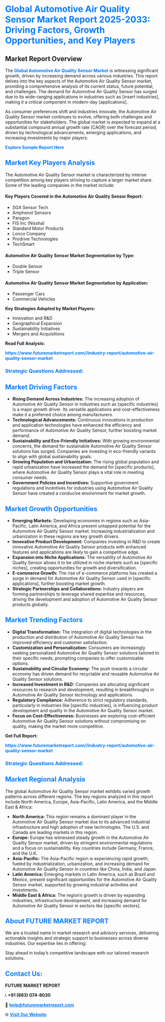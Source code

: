 <h1 style="color: #007BFF;">Global Automotive Air Quality Sensor Market Report 2025-2033: Driving Factors, Growth Opportunities, and Key Players</h1>

<section id="overview">
<h2>Market Report Overview</h2>
<p>The <a href="https://www.futuremarketreport.com//industry-report/automotive-air-quality-sensor-market" style="color: #007BFF; text-decoration: none;"><strong>Global Automotive Air Quality Sensor Market</strong></a> is witnessing significant growth, driven by increasing demand across various industries. This report delves into the key aspects of the Automotive Air Quality Sensor market, providing a comprehensive analysis of its current status, future potential, and challenges. The demand for Automotive Air Quality Sensor has surged due to its wide-ranging applications in industries such as [insert industries], making it a critical component in modern-day [applications].</p>
<p>As consumer preferences shift and industries innovate, the Automotive Air Quality Sensor market continues to evolve, offering both challenges and opportunities for stakeholders. The global market is expected to expand at a substantial compound annual growth rate (CAGR) over the forecast period, driven by technological advancements, emerging applications, and increasing investments by major players.</p>
</section>

<section id="overview">
<p><a href="https://www.futuremarketreport.com//request-sample/reportId=57747" style="color: #007BFF; text-decoration: none;"><strong>Explore Sample Report Here</strong></a></p>
</section>

<section id="key-players">
<h2 style="color: #007BFF;">Market Key Players Analysis</h2>
<p>The Automotive Air Quality Sensor market is characterized by intense competition among key players striving to capture a larger market share. Some of the leading companies in the market include:</p>
<h4>Key Players Covered in the Automotive Air Quality Sensor Report:</h4>
<ul><li>SGX Sensor Tech</li><li>Amphenol Sensors</li><li>Paragon</li><li>FIS Inc (Nissha)</li><li>Standard Motor Products</li><li>Lonco Company</li><li>Prodrive Technologies</li><li>TechSmart</li></ul>
<h4>Automotive Air Quality Sensor Market Segmentation by Type:</h4>
<ul><li>Double Sensor</li><li>Triple Sensor</li></ul>

<h4>Automotive Air Quality Sensor Market Segmentation by Application:</h4>
<ul><li>Passenger Cars</li><li>Commercial Vehicles</li></ul>
<p><strong>Key Strategies Adopted by Market Players:</strong></p>
<ul>
<li>Innovation and R&D</li>
<li>Geographical Expansion</li>
<li>Sustainability Initiatives</li>
<li>Mergers and Acquisitions</li>
</ul>
</section>

<section>
<p><strong>Read Full Analysis: </strong></p><a href="https://www.futuremarketreport.com//industry-report/automotive-air-quality-sensor-market" style="color: #007BFF; text-decoration: none;"><strong>https://www.futuremarketreport.com//industry-report/automotive-air-quality-sensor-market</strong></a>
<h3 style="color: #007BFF;">Strategic Questions Addressed:</h3>
</section>

<section id="driving-factors">
<h2 style="color: #007BFF;">Market Driving Factors</h2>
<ul>
<li><strong>Rising Demand Across Industries:</strong> The increasing adoption of Automotive Air Quality Sensor in industries such as [specific industries] is a major growth driver. Its versatile applications and cost-effectiveness make it a preferred choice among manufacturers.</li>
<li><strong>Technological Advancements:</strong> Continuous innovations in production and application technologies have enhanced the efficiency and performance of Automotive Air Quality Sensor, further boosting market demand.</li>
<li><strong>Sustainability and Eco-Friendly Initiatives:</strong> With growing environmental concerns, the demand for sustainable Automotive Air Quality Sensor solutions has surged. Companies are investing in eco-friendly variants to align with global sustainability goals.</li>
<li><strong>Growing Population and Urbanization:</strong> The rising global population and rapid urbanization have increased the demand for [specific products], where Automotive Air Quality Sensor plays a vital role in meeting consumer needs.</li>
<li><strong>Government Policies and Incentives:</strong> Supportive government regulations and incentives for industries using Automotive Air Quality Sensor have created a conducive environment for market growth.</li>
</ul>
</section>

<section id="growth-opportunities">
<h2 style="color: #007BFF;">Market Growth Opportunities</h2>
<ul>
<li><strong>Emerging Markets:</strong> Developing economies in regions such as Asia-Pacific, Latin America, and Africa present untapped potential for the Automotive Air Quality Sensor market. Increasing industrialization and urbanization in these regions are key growth drivers.</li>
<li><strong>Innovative Product Development:</strong> Companies investing in R&D to create innovative Automotive Air Quality Sensor products with enhanced features and applications are likely to gain a competitive edge.</li>
<li><strong>Expansion into Niche Applications:</strong> The versatility of Automotive Air Quality Sensor allows it to be utilized in niche markets such as [specific niches], creating opportunities for growth and diversification.</li>
<li><strong>E-commerce Growth:</strong> The rise of e-commerce platforms has created a surge in demand for Automotive Air Quality Sensor used in [specific applications], further boosting market growth.</li>
<li><strong>Strategic Partnerships and Collaborations:</strong> Industry players are forming partnerships to leverage shared expertise and resources, driving the development and adoption of Automotive Air Quality Sensor products globally.</li>
</ul>
</section>

<section id="trending-factors">
<h2 style="color: #007BFF;">Market Trending Factors</h2>
<ul>
<li><strong>Digital Transformation:</strong> The integration of digital technologies in the production and distribution of Automotive Air Quality Sensor has improved efficiency and customer satisfaction.</li>
<li><strong>Customization and Personalization:</strong> Consumers are increasingly seeking personalized Automotive Air Quality Sensor solutions tailored to their specific needs, prompting companies to offer customizable options.</li>
<li><strong>Sustainability and Circular Economy:</strong> The push towards a circular economy has driven demand for recyclable and reusable Automotive Air Quality Sensor solutions.</li>
<li><strong>Increased Investment in R&D:</strong> Companies are allocating significant resources to research and development, resulting in breakthroughs in Automotive Air Quality Sensor technology and applications.</li>
<li><strong>Regulatory Compliance:</strong> Adherence to strict regulatory standards, particularly in industries like [specific industries], is influencing product development and quality in the Automotive Air Quality Sensor market.</li>
<li><strong>Focus on Cost-Effectiveness:</strong> Businesses are exploring cost-efficient Automotive Air Quality Sensor solutions without compromising on quality, making the market more competitive.</li>
</ul>
</section>

<section>
<p><strong>Get Full Report: </strong></p><a href="https://www.futuremarketreport.com//industry-report/automotive-air-quality-sensor-market" style="color: #007BFF; text-decoration: none;"><strong>https://www.futuremarketreport.com//industry-report/automotive-air-quality-sensor-market</strong></a>
<h3 style="color: #007BFF;">Strategic Questions Addressed:</h3>
</section>


<section id="regional-analysis">
<h2 style="color: #007BFF;">Market Regional Analysis</h2>
<p>The global Automotive Air Quality Sensor market exhibits varied growth patterns across different regions. The key regions analyzed in this report include North America, Europe, Asia-Pacific, Latin America, and the Middle East & Africa:</p>
<ul>
<li><strong>North America:</strong> This region remains a dominant player in the Automotive Air Quality Sensor market due to its advanced industrial infrastructure and high adoption of new technologies. The U.S. and Canada are leading markets in this region.</li>
<li><strong>Europe:</strong> Europe has witnessed steady growth in the Automotive Air Quality Sensor market, driven by stringent environmental regulations and a focus on sustainability. Key countries include Germany, France, and the U.K.</li>
<li><strong>Asia-Pacific:</strong> The Asia-Pacific region is experiencing rapid growth, fueled by industrialization, urbanization, and increasing demand for Automotive Air Quality Sensor in countries like China, India, and Japan.</li>
<li><strong>Latin America:</strong> Emerging markets in Latin America, such as Brazil and Mexico, present significant opportunities for the Automotive Air Quality Sensor market, supported by growing industrial activities and investments.</li>
<li><strong>Middle East & Africa:</strong> The region’s growth is driven by expanding industries, infrastructure development, and increasing demand for Automotive Air Quality Sensor in sectors like [specific sectors].</li>
</ul>
</section>

<footer>
<h2 style="color: #007BFF;">About FUTURE MARKET REPORT</h2>
<p>We are a trusted name in market research and advisory services, delivering actionable insights and strategic support to businesses across diverse industries. Our expertise lies in offering:</p>

<p>Stay ahead in today’s competitive landscape with our tailored research solutions.</p>

<h2 style="color: #007BFF;">Contact Us:</h2>
<p><strong>FUTURE MARKET REPORT</strong></p>
<p>📞 <strong>+91 (883) 074-8030</strong></p>
<p>📧 <strong><a href="mailto:help@futuremarketreport.com" style="color: #007BFF;">help@futuremarketreport.com</a></strong></p>
<p>🌐 <strong><a href="https://www.futuremarketreport.com/" style="color: #007BFF;">Visit Our Website</a></strong></p>
</footer>